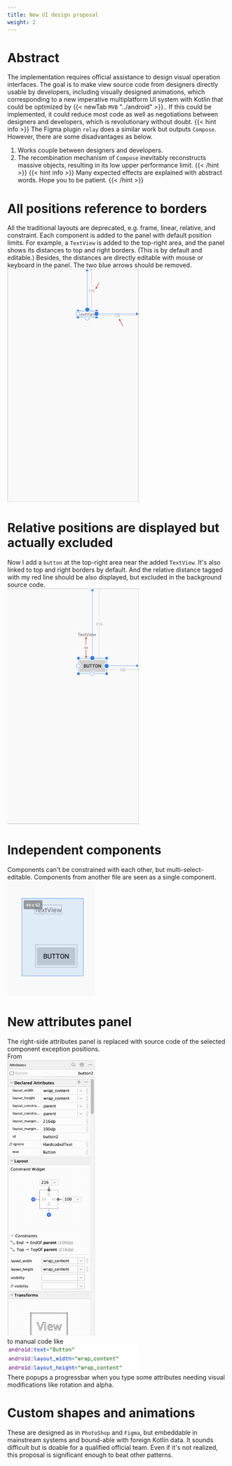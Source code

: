 ```yaml
---
title: New UI design proposal
weight: 2
---
```


# Abstract
The implementation requires official assistance to design visual operation interfaces.
The goal is to make view source code from designers directly usable by developers, including visually
designed animations, which corresponding to a new imperative multiplatform UI system with Kotlin that could be optimized 
by {{< newTab `MVB` "../android" >}}.. If this could be implemented, it could reduce most code as well as negotiations 
between designers and developers, which is revolutionary without doubt.
{{< hint info >}}
The Figma plugin `relay` does a similar work but outputs `Compose`. 
However, there are some disadvantages as below. 
1. Works couple between designers and developers.
2. The recombination mechanism of `Compose` inevitably reconstructs massive objects, resulting in its low upper 
performance limit.
{{< /hint >}}
{{< hint info >}}
Many expected effects are explained with abstract words. Hope you to be patient.
{{< /hint >}}

# All positions reference to borders 
All the traditional layouts are deprecated, e.g. frame, linear, relative, and constraint.
Each component is added to the panel with default position limits. For example, a `TextView` is added to the top-right 
area, and the panel shows its distances to top and right borders. (This is by default and editable.)
Besides, the distances are directly editable with mouse or keyboard in the panel. The two blue arrows should be 
removed.  
<img src=firstTextView.png width=300/>  

# Relative positions are displayed but actually excluded
Now I add a `button` at the top-right area near the added `TextView`. It's also linked to top and right borders by 
default. And the relative distance tagged with my red line should be also displayed, but excluded in the background 
source code.   
<img src=firstButton.png width=300 />  

# Independent components
Components can't be constrained with each other, but multi-select-editable. Components from another file are seen as 
a single component.
<img src=multi-select.png width=200/>  

# New attributes panel
The right-side attributes panel is replaced with source code of the selected component exception positions.  
From   
<img src=buttonAttributes.png width=200/>  
to manual code like    
<img src=buttonXml.png width=300/>  
There popups a progressbar when you type some attributes needing visual modifications like rotation and alpha.

# Custom shapes and animations
These are designed as in `PhotoShop` and `Figma`, but embeddable in mainstream systems and bound-able with foreign Kotlin 
data. It sounds difficult but is doable for a qualified official team. Even if it's not realized, this proposal is 
significant enough to beat other patterns. 